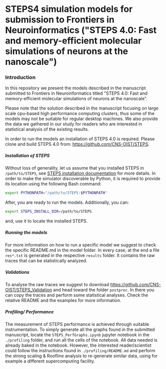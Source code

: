 # STEPS4 simulation models for submission to Frontiers in Neuroinformatics ("STEPS 4.0: Fast and memory-efficient molecular simulations of neurons at the nanoscale")
### Introduction

In this repository we present the models described in the manuscript submitted to Frontiers in Neuroinformatics titled "STEPS 4.0: Fast and memory-efficient molecular simulations of neurons at the nanoscale". 

Please note that the solution described in the manuscript focusing on large scale cpu-based high performance computing clusters, thus some of the models may not be suitable for regular desktop machines. We also provide the data we gathered in our study for readers who are interested in statistical analysis of the existing results.   

In order to run the models an installation of STEPS 4.0 is required. Please clone and build STEPS 4.0 from: https://github.com/CNS-OIST/STEPS. 

##### Installation of STEPS

Without loss of generality, let us assume that you installed STEPS in `/path/to/STEPS`, see [STEPS installation documentation](https://github.com/CNS-OIST/STEPS/#installation-from-source-code) for more details. In order to make the simulator discoverable by Python, it is required to provide its location using the following Bash command:

```bash
export PYTHONPATH="/path/to/STEPS:$PYTHONPATH"
```

After, you are ready to run the models. Additionally, you can:

```bash
export STEPS_INSTALL_DIR=/path/to/STEPS
```

and, use it to locate the installed STEPS.

##### Running the models

For more information on how to run a specific model we suggest to check the specific README.md in the model folder. In every case, at the end a file `res*.txt` is generated in the respective `results` folder. It contains the raw traces that can be statistically analyzed. 

##### Validations

To analyse the raw traces we suggest to download https://github.com/CNS-OIST/STEPS_Validation and head toward the folder `postproc`. In there you can copy the traces and perform some statistical analyses. Check the relative README and the examples for more information. 

##### Profiling/ Performance

The measurement of STEPS performance is achieved through suitable instrumentation. To simply generate all the graphs found in the submitted manuscript, locate the `STEPS_PerfGraphs.ipynb` jupyter notebook in the `./profiling` folder, and run all the cells of the notebook. All data needed is already baked in the notebook. However, the interested reader/scientist could follow the instructions found in `./profiling/README.md` and perform the strong scaling & Roofline analysis to re-generate similar data, using for example a different supercomputing facility.
